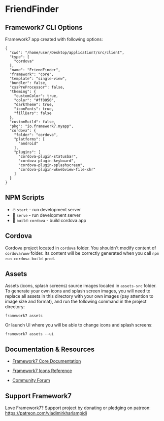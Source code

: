 # FriendFinder

## Framework7 CLI Options

Framework7 app created with following options:

```
{
  "cwd": "/home/user/Desktop/application7/src/client",
  "type": [
    "cordova"
  ],
  "name": "FriendFinder",
  "framework": "core",
  "template": "single-view",
  "bundler": false,
  "cssPreProcessor": false,
  "theming": {
    "customColor": true,
    "color": "#ff0050",
    "darkTheme": true,
    "iconFonts": true,
    "fillBars": false
  },
  "customBuild": false,
  "pkg": "io.framework7.myapp",
  "cordova": {
    "folder": "cordova",
    "platforms": [
      "android"
    ],
    "plugins": [
      "cordova-plugin-statusbar",
      "cordova-plugin-keyboard",
      "cordova-plugin-splashscreen",
      "cordova-plugin-wkwebview-file-xhr"
    ]
  }
}
```

## NPM Scripts

* 🔥 `start` - run development server
* 🔧 `serve` - run development server
* 📱 `build-cordova` - build cordova app
## Cordova

Cordova project located in `cordova` folder. You shouldn't modify content of `cordova/www` folder. Its content will be correctly generated when you call `npm run cordova-build-prod`.



## Assets

Assets (icons, splash screens) source images located in `assets-src` folder. To generate your own icons and splash screen images, you will need to replace all assets in this directory with your own images (pay attention to image size and format), and run the following command in the project directory:

```
framework7 assets
```

Or launch UI where you will be able to change icons and splash screens:

```
framework7 assets --ui
```

## Documentation & Resources

* [Framework7 Core Documentation](https://framework7.io/docs/)



* [Framework7 Icons Reference](https://framework7.io/icons/)
* [Community Forum](https://forum.framework7.io)

## Support Framework7

Love Framework7? Support project by donating or pledging on patreon:
https://patreon.com/vladimirkharlampidi